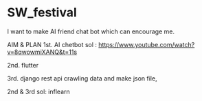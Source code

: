 # SW_festival
I want to make AI friend chat bot which can encourage me.


AIM & PLAN
1st. AI chetbot
sol : <a herf="https://www.youtube.com/watch?v=8qwowmiXANQ&t=11s">https://www.youtube.com/watch?v=8qwowmiXANQ&t=11s </a>

2nd. flutter

3rd. django rest api
crawling data and make json file,

2nd & 3rd sol: inflearn
